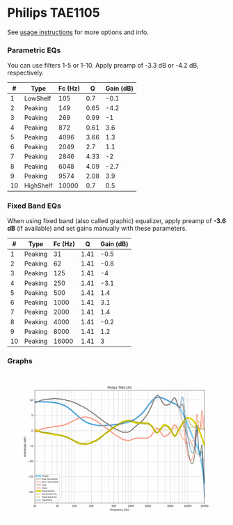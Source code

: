 # Philips TAE1105
See [usage instructions](https://github.com/jaakkopasanen/AutoEq#usage) for more options and info.

### Parametric EQs
You can use filters 1-5 or 1-10. Apply preamp of -3.3 dB or -4.2 dB, respectively.

|   # | Type      |   Fc (Hz) |    Q |   Gain (dB) |
|-----|-----------|-----------|------|-------------|
|   1 | LowShelf  |       105 | 0.7  |        -0.1 |
|   2 | Peaking   |       149 | 0.65 |        -4.2 |
|   3 | Peaking   |       269 | 0.99 |        -1   |
|   4 | Peaking   |       872 | 0.61 |         3.6 |
|   5 | Peaking   |      4096 | 3.66 |         1.3 |
|   6 | Peaking   |      2049 | 2.7  |         1.1 |
|   7 | Peaking   |      2846 | 4.33 |        -2   |
|   8 | Peaking   |      6048 | 4.09 |        -2.7 |
|   9 | Peaking   |      9574 | 2.08 |         3.9 |
|  10 | HighShelf |     10000 | 0.7  |         0.5 |

### Fixed Band EQs
When using fixed band (also called graphic) equalizer, apply preamp of **-3.6 dB** (if available) and set gains manually with these parameters.

|   # | Type    |   Fc (Hz) |    Q |   Gain (dB) |
|-----|---------|-----------|------|-------------|
|   1 | Peaking |        31 | 1.41 |        -0.5 |
|   2 | Peaking |        62 | 1.41 |        -0.8 |
|   3 | Peaking |       125 | 1.41 |        -4   |
|   4 | Peaking |       250 | 1.41 |        -3.1 |
|   5 | Peaking |       500 | 1.41 |         1.4 |
|   6 | Peaking |      1000 | 1.41 |         3.1 |
|   7 | Peaking |      2000 | 1.41 |         1.4 |
|   8 | Peaking |      4000 | 1.41 |        -0.2 |
|   9 | Peaking |      8000 | 1.41 |         1.2 |
|  10 | Peaking |     16000 | 1.41 |         3   |

### Graphs
![](./Philips%20TAE1105.png)

